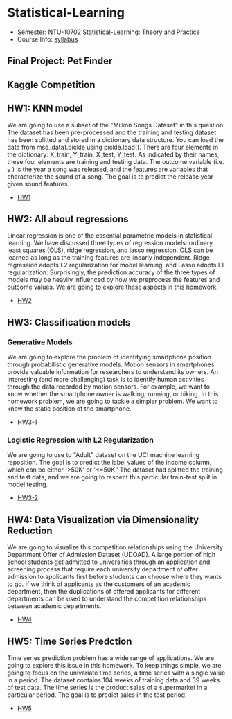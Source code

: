 # Statistical-Learning
- Semester: NTU-10702 Statistical-Learning: Theory and Practice
- Course Info: [syllabus](https://github.com/tzuhsuancheng/Statistical-Learning/blob/master/syllabus%202019%20v1.pdf)

## Final Project: Pet Finder

## Kaggle Competition

## HW1: KNN model
We are going to use a subset of the "Million Songs Dataset" in this question. The dataset has been pre-processed and the training and testing dataset has been splitted and stored in a dictionary data structure. You can load the data from msd_data1.pickle using pickle.load(). There are four elements in the dictionary: X_train, Y_train, X_test, Y_test. As indicated by their names, these four elements are training and testing data. The outcome variable (i.e.  y ) is the year a song was released, and the features are variables that characterize the sound of a song. The goal is to predict the release year given sound features.
- [HW1](https://github.com/tzuhsuancheng/Statistical-Learning/blob/master/HW1/homework1.ipynb)

## HW2: All about regressions
Linear regression is one of the essential parametric models in statistical learning. We have discussed three types of regression models: ordinary least squares (OLS), ridge regression, and lasso regression. OLS can be learned as long as the training features are linearly independent. Ridge regression adopts L2 regularization for model learning, and Lasso adopts L1 regularization. Surprisingly, the prediction accuracy of the three types of models may be heavily influenced by how we preprocess the features and outcome values. We are going to explore these aspects in this homework.
- [HW2](https://github.com/tzuhsuancheng/Statistical-Learning/blob/master/HW2/HW2.ipynb)

## HW3: Classification models
### Generative Models 
We are going to explore the problem of identifying smartphone position through probabilistic generative models. Motion sensors in smartphones provide valuable information for researchers to understand its owners. An interesting (and more challenging) task is to identify human activities through the data recorded by motion sensors. For example, we want to know whether the smartphone owner is walking, running, or biking. In this homework problem, we are going to tackle a simpler problem. We want to know the static position of the smartphone.
- [HW3-1](https://github.com/tzuhsuancheng/Statistical-Learning/blob/master/HW3/assignment3-1.ipynb) 

### Logistic Regression with L2 Regularization
We are going to use to "Adult" dataset on the UCI machine learning reposition. The goal is to predict the label values of the income column, which can be either '>50K' or '<=50K.' The dataset had splitted the training and test data, and we are going to respect this particular train-test split in model testing.
- [HW3-2](https://github.com/tzuhsuancheng/Statistical-Learning/blob/master/HW3/assignment3-2.ipynb)

## HW4: Data Visualization via Dimensionality Reduction
We are going to visualize this competition relationships using the University Department Offer of Admission Dataset (UDOAD).
A large portion of high school students get admitted to universities through an application and screening process that require each university department of offer admission to applicants first before students can choose where they wants to go. If we think of applicants as the customers of an academic department, then the duplications of offered applicants for different departments can be used to understand the competition relationships between academic departments. 
- [HW4](https://github.com/tzuhsuancheng/Statistical-Learning/blob/master/HW4/assignment_4.ipynb)

## HW5: Time Series Predction
Time series prediction problem has a wide range of applications. We are going to explore this issue in this homework. To keep things simple, we are going to focus on the univariate time series, a time series with a single value in a period. The dataset contains 104 weeks of training data and 39 weeks of test data. The time series is the product sales of a supermarket in a particular period. The goal is to predict sales in the test period. 
- [HW5](https://github.com/tzuhsuancheng/Statistical-Learning/blob/master/HW5/hw5_qv1.ipynb)
